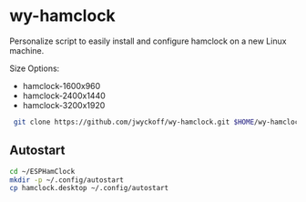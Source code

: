 # wy-hamclock

Personalize script to easily install and configure hamclock on a new Linux machine.

Size Options:
* hamclock-1600x960
* hamclock-2400x1440
* hamclock-3200x1920


```bash
 git clone https://github.com/jwyckoff/wy-hamclock.git $HOME/wy-hamclock && bash $HOME/wy-hamclock/wy.sh
```


## Autostart

```bash
cd ~/ESPHamClock
mkdir -p ~/.config/autostart
cp hamclock.desktop ~/.config/autostart
```
